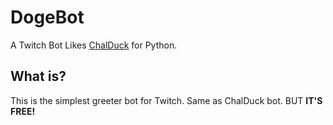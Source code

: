 # DogeBot
A Twitch Bot Likes [ChalDuck](https://chal.unripesoft.com) for Python.

## What is?
This is the simplest greeter bot for Twitch. Same as ChalDuck bot. BUT **IT'S FREE!**